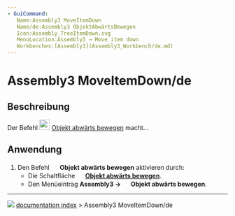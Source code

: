 ```yaml
---
- GuiCommand:
   Name:Assembly3 MoveItemDown
   Name/de:Assembly3 ObjektAbwärtsBewegen
   Icon:Assembly_TreeItemDown.svg‎‎
   MenuLocation:Assembly3 → Move item down
   Workbenches:[Assembly3](Assembly3_Workbench/de.md)
---
```


# Assembly3 MoveItemDown/de

## Beschreibung

Der Befehl <img alt="" src=images/Assembly_TreeItemDown.svg  style="width:24px;"> [Objekt abwärts bewegen](Assembly3_MoveItemDown/de.md) macht\...

## Anwendung

1.  Den Befehl <img alt="" src=images/Assembly_TreeItemDown.svg  style="width:16px;"> **Objekt abwärts bewegen** aktivieren durch:
    -   Die Schaltfläche **<img src="images/Assembly_TreeItemDown.svg" width=16px> [Objekt abwärts bewegen](Assembly3_MoveItemDown/de.md)**.
    -   Den Menüeintrag **Assembly3 → <img src="images/Assembly_TreeItemDown.svg" width=16px> Objekt abwärts bewegen**.



---
![](images/Button_right.svg) [documentation index](../README.md) > Assembly3 MoveItemDown/de
